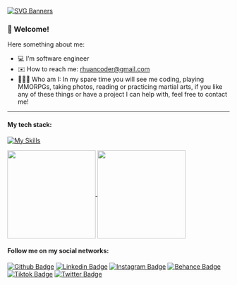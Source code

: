 [![SVG Banners](https://svg-banners.vercel.app/api?type=typeWriter&text1=Rhuan%20Coder%20%F0%9F%91%A8%F0%9F%8F%BB%E2%80%8D%F0%9F%92%BB&width=800&height=130)](https://github.com/Akshay090/svg-banners)

### 👋 Welcome!

Here something about me:

- 💻 I’m software engineer
- ✉️ How to reach me: rhuancoder@gmail.com 
- 🙍🏻‍♂️ Who am I: In my spare time you will see me coding, playing MMORPGs, taking photos, reading or practicing martial arts, if you like any of these things or have a project I can help with, feel free to contact me!
 

---
#### My tech stack:
[![My Skills](https://skillicons.dev/icons?i=swift,kotlin,flutter,cs,dotnet,angular,vue,azure,js,ts,elasticsearch,rabbitmq,git)](https://skillicons.dev)

<div>
  <a href="https://github.com/rhuancoder">
   <img height=200 align="center" src="https://github-readme-stats.vercel.app/api?username=rhuancoder&rank_icon=percentile&show_icons=true&theme=vue-dark&include_all_commits=true&count_private=true" />
 <a href="https://github.com/rhuancoder">
    <img height=200 align="center" src="https://github-readme-stats.vercel.app/api/top-langs/?username=rhuancoder&layout=compact&theme=vue-dark&langs_count=10&card_width=250" />
 </a>
</div>

#### Follow me on my social networks:
[![Github Badge](https://img.shields.io/badge/-Github-000?style=for-the-badge&logo=Github&logoColor=white&link=https://github.com/rhuancoder)](https://github.com/rhuancoder)
[![Linkedin Badge](https://img.shields.io/badge/LinkedIn-0077B5?style=for-the-badge&logo=linkedin&logoColor=white&link=https://www.linkedin.com/in/rhuancoder/)](https://www.linkedin.com/in/rhuancoder/)
[![Instagram Badge](https://img.shields.io/badge/-Instagram-C13584?style=for-the-badge&labelColor=C13584&logo=instagram&logoColor=white&link=https://www.instagram.com/rhuancoder/)](https://www.instagram.com/rhuancoder/)
[![Behance Badge](https://img.shields.io/badge/-Behance-1769ff?style=for-the-badge&labelColor=1769ff&logo=behance&logoColor=white&link=https://behance.net/rhuancoder/)](https://behance.net/rhuancoder/)
[![Tiktok Badge](https://img.shields.io/badge/-TikTok-white?style=for-the-badge&labelColor=white&logo=tiktok&logoColor=black&link=https://tiktok.com/@rhuancoder/)](https://tiktok.com/@rhuancoder/)
[![Twitter Badge](https://img.shields.io/badge/-Twitter-black?style=for-the-badge&labelColor=black&logo=x&logoColor=white&link=https://twitter.com/rhuancoder)](https://twitter.com/rhuancoder)
